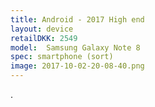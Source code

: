 ```yaml
--- 
title: Android - 2017 High end
layout: device
retailDKK: 2549
model:  Samsung Galaxy Note 8
spec: smartphone (sort)
image: 2017-10-02-20-08-40.png
---
```


.